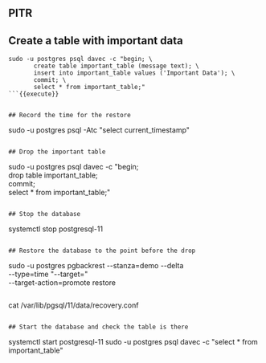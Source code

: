 ## PITR

## Create a table with important data
```
sudo -u postgres psql davec -c "begin; \
       create table important_table (message text); \
       insert into important_table values ('Important Data'); \
       commit; \
       select * from important_table;"
```{{execute}} 


## Record the time for the restore
```
sudo -u postgres psql -Atc "select current_timestamp"
```{{execute}}

## Drop the important table
```
sudo -u postgres psql davec -c "begin; \
       drop table important_table; \
       commit; \
       select * from important_table;"
```{{execute}}

## Stop the database
```
systemctl stop postgresql-11
```{{execute}}

## Restore the database to the point before the drop
```
sudo -u postgres pgbackrest --stanza=demo --delta \
       --type=time "--target=<time from previous step>" \
       --target-action=promote restore
```
```
cat /var/lib/pgsql/11/data/recovery.conf
```{{execute}}

## Start the database and check the table is there
```
systemctl start postgresql-11
sudo -u postgres psql davec -c "select * from important_table"
```{{execute}}

